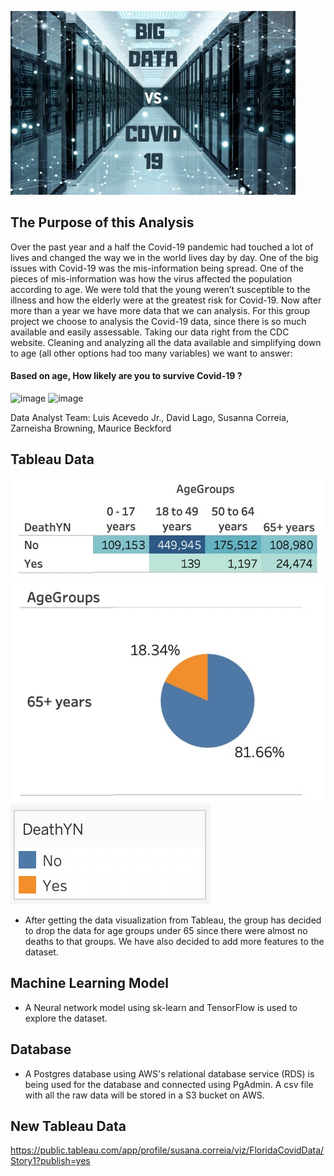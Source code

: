 [//]:<![image](https://user-images.githubusercontent.com/78933826/124337006-6d34e280-db6e-11eb-83d2-16ddbb123534.png)>
[//]:<![image](https://user-images.githubusercontent.com/78933826/124337024-7d4cc200-db6e-11eb-9151-866371aad9a2.png)>
 
![image](Images/BigDataCovid.jpg) 

## The Purpose of this Analysis
Over the past year and a half the Covid-19 pandemic had touched a lot of lives and changed the way we in the world lives day by day. One of the big issues with Covid-19 was the mis-information being spread. One of the pieces of mis-information was how the virus affected the population according to age. We were told that the young weren’t susceptible to the illness and how the elderly were at the greatest risk for Covid-19. Now after more than a year we have more data that we can analysis.
  For this group project we choose to analysis the Covid-19 data, since there is so much available and easily assessable. Taking our data right from the CDC website. Cleaning and analyzing all the data available and simplifying down to age (all other options had too many variables) we want to answer: 
#### Based on age, How likely are you to survive Covid-19 ?  
  
![image](https://user-images.githubusercontent.com/78933826/124336938-247d2980-db6e-11eb-8a27-c5db06fe8d97.png) ![image](https://user-images.githubusercontent.com/78933826/124336968-4bd3f680-db6e-11eb-9ca3-811a75ab594f.png)


Data Analyst Team:  Luis Acevedo Jr., David Lago, Susanna Correia, Zarneisha Browning, Maurice Beckford

## Tableau Data


![image](Images/FLNumbers.jpg)
![image](Images/Fl65+.jpg)
![image](Images/FlDeathYN.png)


* After getting the data visualization from Tableau, the group has decided to drop the data for age groups under 65 since there were almost no deaths to that groups. We have also decided to add more features to the dataset.
 
## Machine Learning Model

* A Neural network model using sk-learn and TensorFlow is used to explore the dataset.

 
## Database

* A Postgres database using AWS's relational database service (RDS) is being used for the database and connected using PgAdmin. A csv file with all the raw data will be stored in a S3 bucket on AWS.

## New Tableau Data

https://public.tableau.com/app/profile/susana.correia/viz/FloridaCovidData/Story1?publish=yes
